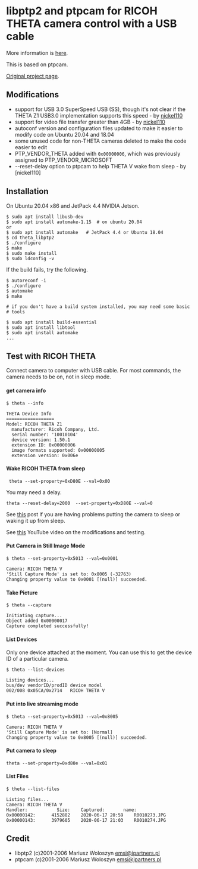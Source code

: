 # libptp2 and ptpcam for RICOH THETA camera control with a USB cable

More information is [here](https://theta360.guide/special/linuxstreaming/).

This is based on ptpcam.

[Original project page](http://libptp.sourceforge.net/).

## Modifications

* support for USB 3.0 SuperSpeed USB (SS), though it's not
clear if the THETA Z1 USB3.0 implementation supports this speed - by 
[nickel110](https://github.com/nickel110/libptp2)
* support for video file transfer greater than 4GB - by 
[nickel110](https://github.com/nickel110/libptp2)
* autoconf version and configuration files updated to 
make it easier to modify code on Ubuntu 20.04 and 18.04
* some unused code for non-THETA cameras deleted to make the
code easier to edit
* PTP_VENDOR_THETA added with `0x00000006`, which was previously
assigned to PTP_VENDOR_MICROSOFT
* --reset-delay option to ptpcam to help THETA V wake from sleep - by [nickel110]


## Installation 

On Ubuntu 20.04 x86 and JetPack 4.4 NVIDIA Jetson.

```
$ sudo apt install libusb-dev
$ sudo apt install automake-1.15  # on ubuntu 20.04
or
$ sudo apt install automake   # JetPack 4.4 or Ubuntu 18.04
$ cd theta_libptp2
$ ./configure
$ make
$ sudo make install
$ sudo ldconfig -v 

``` 

If the build fails, try the following.

```
$ autoreconf -i
$ ./configure
$ automake
$ make

# if you don't have a build system installed, you may need some basic 
# tools

$ sudo apt install build-essential
$ sudo apt install libtool
$ sudo apt install automake
...
```

## Test with RICOH THETA

Connect camera to computer with USB cable.  For most commands, the camera needs to be on,
not in sleep mode.

#### get camera info 

```
$ theta --info

THETA Device Info
==================
Model: RICOH THETA Z1
  manufacturer: Ricoh Company, Ltd.
  serial number: '10010104'
  device version: 1.50.1
  extension ID: 0x00000006
  image formats supported: 0x00000005
  extension version: 0x006e
```

#### Wake RICOH THETA from sleep

```
 theta --set-property=0xD80E --val=0x00
```

You may need a delay.

```
theta --reset-delay=2000  --set-property=0xD80E --val=0
```

See [this](https://community.theta360.guide/t/ricoh-theta-api-over-usb-cable-z1-v-s-sc-models/65/127?u=craig) post if you are having problems putting the camera to sleep or waking it up from sleep.

See [this](https://youtu.be/z-mYQY3zYt0) YouTube video on the modifications
and testing.


#### Put Camera in Still Image Mode

```
$ theta --set-property=0x5013 --val=0x0001

Camera: RICOH THETA V
'Still Capture Mode' is set to: 0x8005 (-32763)
Changing property value to 0x0001 [(null)] succeeded.
```

#### Take Picture

```
$ theta --capture

Initiating capture...
Object added 0x00000017
Capture completed successfully!
```

#### List Devices 

Only one device attached at the moment.   You can use this to get the
device ID of a particular camera. 

```
$ theta --list-devices

Listing devices...
bus/dev	vendorID/prodID	device model
002/008	0x05CA/0x2714	RICOH THETA V
```

#### Put into live streaming mode

```
$ theta --set-property=0x5013 --val=0x8005

Camera: RICOH THETA V
'Still Capture Mode' is set to: [Normal]
Changing property value to 0x8005 [(null)] succeeded.
``` 

#### Put camera to sleep

```
theta --set-property=0xd80e --val=0x01
```

#### List Files

```
$ theta --list-files

Listing files...
Camera: RICOH THETA V
Handler:           Size: 	Captured:      	name:
0x00000142:      4152882	2020-06-17 20:59	R0010273.JPG
0x00000143:      3979605	2020-06-17 21:03	R0010274.JPG
```


## Credit

* libptp2 (c)2001-2006 Mariusz Woloszyn <emsi@ipartners.pl>
* ptpcam  (c)2001-2006 Mariusz Woloszyn <emsi@ipartners.pl>

